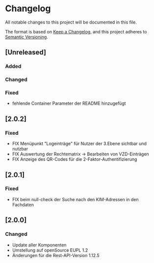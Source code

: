 # Changelog

All notable changes to this project will be documented in this file.

The format is based on [Keep a Changelog](https://keepachangelog.com/en/1.1.0/),
and this project adheres to [Semantic Versioning](https://semver.org/spec/v2.0.0.html).

## [Unreleased]

### Added

### Changed

### Fixed
- fehlende Container Parameter der README hinzugefügt

## [2.0.2]

### Fixed
- FIX Menüpunkt "Logeinträge" für Nutzer der 3.Ebene sichtbar und nutzbar
- FIX Auswertung der Rechtematrix -> Bearbeiten von VZD-Einträgen
- FIX Anzeige des QR-Codes für die 2-Faktor-Authentifizierung

## [2.0.1]

### Fixed
- FIX beim null-check der Suche nach den KIM-Adressen in den Fachdaten

## [2.0.0]

### Changed
- Update aller Komponenten
- Umstellung auf openSource EUPL 1.2
- Änderungen für die Rest-API-Version 1.12.5
